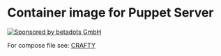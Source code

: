 # Container image for Puppet Server

[![Sponsored by betadots GmbH](https://img.shields.io/badge/Sponsored%20by-betadots%20GmbH-blue.svg)](https://www.betadots.de)

For compose file see: [CRAFTY](https://github.com/voxpupuli/crafty)
